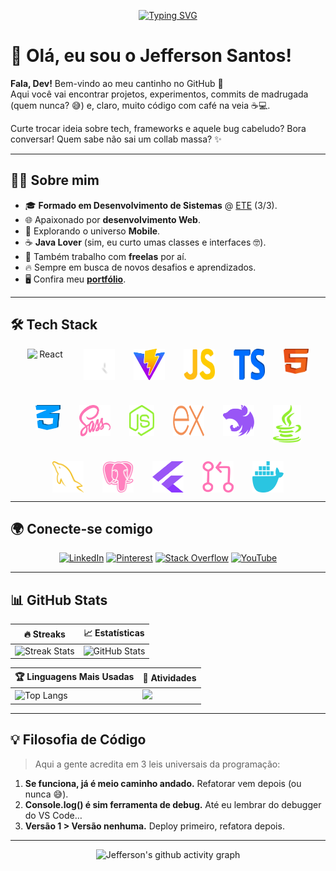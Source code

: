 <div align="center">
  
[![Typing SVG](https://readme-typing-svg.herokuapp.com?font=Rock+Salt&size=50&pause=1000&color=00D8FF&width=1000&height=100&center=true&lines=Hello+Nobles!+%F0%9F%91%8B;Full-Stack+Web+Developer+%E2%99%A8%EF%B8%8F;Let's+Code+Together!+%F0%9F%A7%A0%F0%9F%A7%A9)](https://git.io/typing-svg)

</div>

# 👋 Olá, eu sou o Jefferson Santos!  

**Fala, Dev!** Bem-vindo ao meu cantinho no GitHub 🚀  
Aqui você vai encontrar projetos, experimentos, commits de madrugada (quem nunca? 😅) e, claro, muito código com café na veia ☕💻.  

Curte trocar ideia sobre tech, frameworks e aquele bug cabeludo? Bora conversar! Quem sabe não sai um collab massa? ✨  

---

## 👨‍💻 Sobre mim  

- 🎓 **Formado em Desenvolvimento de Sistemas** @ [ETE](https://www.escolatecnicalimoeiro.com.br/) (3/3).  
- 🌐 Apaixonado por **desenvolvimento Web**.  
- 📱 Explorando o universo **Mobile**.  
- ☕ **Java Lover** (sim, eu curto umas classes e interfaces 🤓).  
- 📌 Também trabalho com **freelas** por aí.  
- 🔥 Sempre em busca de novos desafios e aprendizados.  
- 🖥️ Confira meu [**portfólio**](https://jeffersondev.netlify.app).  

---

## 🛠️ Tech Stack  

<div align="center" style="display: flex; flex-wrap: wrap; justify-content: center; gap: 30px;">

<img src="https://cdn4.iconfinder.com/data/icons/logos-3/600/React.js_logo-512.png" alt="React" width="60" height="60"/>
<img src="https://raw.githubusercontent.com/jefferson-da-silva-santos/imagens-projetos/refs/heads/main/NovoPortifolio/skill_next.webp" alt="Next.js" width="50" height="50"/>
<img src="https://raw.githubusercontent.com/jefferson-da-silva-santos/imagens-projetos/refs/heads/main/NovoPortifolio/skill_vite.webp" alt="Vite" width="50" height="50"/>
<img src="https://raw.githubusercontent.com/jefferson-da-silva-santos/imagens-projetos/refs/heads/main/NovoPortifolio/skill_js.webp" alt="JavaScript" width="50" height="50"/>
<img src="https://raw.githubusercontent.com/jefferson-da-silva-santos/imagens-projetos/refs/heads/main/NovoPortifolio/skill_ts.webp" alt="TypeScript" width="50" height="50"/>
<img src="https://raw.githubusercontent.com/jefferson-da-silva-santos/imagens-projetos/refs/heads/main/NovoPortifolio/skill_html.webp" alt="HTML" width="40" height="40"/>
<img src="https://raw.githubusercontent.com/jefferson-da-silva-santos/imagens-projetos/refs/heads/main/NovoPortifolio/skill_css.webp" alt="CSS" width="40" height="40"/>
<img src="https://raw.githubusercontent.com/jefferson-da-silva-santos/imagens-projetos/refs/heads/main/NovoPortifolio/skill_sass.webp" alt="Sass" width="50" height="50"/>
<img src="https://raw.githubusercontent.com/jefferson-da-silva-santos/imagens-projetos/refs/heads/main/NovoPortifolio/skill_node.webp" alt="Node.js" width="40" height="50"/>
<img src="https://raw.githubusercontent.com/jefferson-da-silva-santos/imagens-projetos/refs/heads/main/NovoPortifolio/skill_express.webp" alt="Express" width="50" height="50"/>
<img src="https://raw.githubusercontent.com/jefferson-da-silva-santos/imagens-projetos/refs/heads/main/NovoPortifolio/skill_nest.webp" alt="NestJS" width="50" height="50"/>
<img src="https://raw.githubusercontent.com/jefferson-da-silva-santos/imagens-projetos/refs/heads/main/NovoPortifolio/skill_java.webp" alt="Java" width="45" height="60"/>
<img src="https://raw.githubusercontent.com/jefferson-da-silva-santos/imagens-projetos/refs/heads/main/NovoPortifolio/skill_mysql.webp" alt="MySQL" width="50" height="50"/>
<img src="https://raw.githubusercontent.com/jefferson-da-silva-santos/imagens-projetos/refs/heads/main/NovoPortifolio/skill_postgres.webp" alt="PostgreSQL" width="50" height="50"/>
<img src="https://raw.githubusercontent.com/jefferson-da-silva-santos/imagens-projetos/refs/heads/main/NovoPortifolio/skill_flutter.webp" alt="Flutter" width="50" height="50"/>
<img src="https://raw.githubusercontent.com/jefferson-da-silva-santos/imagens-projetos/refs/heads/main/NovoPortifolio/skill_git.webp" alt="Git" width="50" height="50"/>
<img src="https://raw.githubusercontent.com/jefferson-da-silva-santos/imagens-projetos/refs/heads/main/NovoPortifolio/skill_docker.webp" alt="Docker" width="50" height="50"/>

</div>

---

## 🌍 Conecte-se comigo  

<div align="center">

[![LinkedIn](https://img.shields.io/badge/-LinkedIn-0A66C2?style=for-the-badge&logo=linkedin&logoColor=white)](https://linkedin.com/in/jefferson-santos-a87b74277)
[![Pinterest](https://img.shields.io/badge/-Pinterest-BD081C?style=for-the-badge&logo=pinterest&logoColor=white)](https://pinterest.com/jeffrrwpg678)
[![Stack Overflow](https://img.shields.io/badge/-Stackoverflow-F48024?style=for-the-badge&logo=stackoverflow&logoColor=white)](https://stackoverflow.com/users/jefferson-santos)
[![YouTube](https://img.shields.io/badge/-YouTube-FF0000?style=for-the-badge&logo=youtube&logoColor=white)](https://youtube.com/@@JeffersonDev-cv7su)

</div>

---

## 📊 GitHub Stats  

<div align="center">

| 🔥 Streaks | 📈 Estatísticas |
|------------|----------------|
| <img src="https://github-readme-streak-stats.herokuapp.com/?user=jefferson-da-silva-santos&theme=radical&hide_border=false" alt="Streak Stats"/> | <img src="https://github-readme-stats.vercel.app/api?username=jefferson-da-silva-santos&show_icons=true&theme=radical&hide_border=false&count_private=true&include_all_commits=true" alt="GitHub Stats"/> |

| 🏆 Linguagens Mais Usadas | 🚀 Atividades |
|---------------------------|---------------|
| <img src="https://github-readme-stats.vercel.app/api/top-langs/?username=jefferson-da-silva-santos&theme=radical&hide_border=false&include_all_commits=true&count_private=true&layout=compact" alt="Top Langs"/> | ![](https://github-readme-activity-graph.vercel.app/graph?username=jefferson-da-silva-santos&theme=react-dark&hide_border=false) |

</div>

---

## 💡 Filosofia de Código  

> Aqui a gente acredita em 3 leis universais da programação:  

1. **Se funciona, já é meio caminho andado.** Refatorar vem depois (ou nunca 😅).  
2. **Console.log() é sim ferramenta de debug.** Até eu lembrar do debugger do VS Code…  
3. **Versão 1 > Versão nenhuma.** Deploy primeiro, refatora depois.  

---

<div align="center">

![Jefferson's github activity graph](https://ssr-contributions-svg.vercel.app/_/jefferson-da-silva-santos?chart=3dbar&gap=0.6&scale=2&flatten=2&animation=wave&animation_duration=1&animation_delay=0.05&animation_amplitude=20&animation_frequency=0.5&animation_wave_center=10_0&format=svg&weeks=30&theme=blue&dark=false)  

</div>
